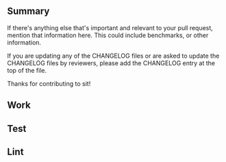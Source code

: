 ## Summary

If there's anything else that's important and relevant to your pull request, mention that information here. This could include benchmarks, or other information.

If you are updating any of the CHANGELOG files or are asked to update the CHANGELOG files by reviewers, please add the CHANGELOG entry at the top of the file.

Thanks for contributing to sit!

## Work

## Test

## Lint
